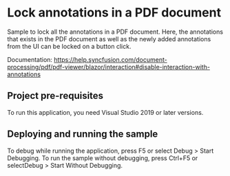 # Lock annotations in a PDF document
Sample to lock all the annotations in a PDF document. Here, the annotations that exists in the PDF document as well as the newly added annotations from the UI can be locked on a button click.

Documentation: https://help.syncfusion.com/document-processing/pdf/pdf-viewer/blazor/interaction#disable-interaction-with-annotations

## Project pre-requisites
To run this application, you need Visual Studio 2019 or later versions.

## Deploying and running the sample
To debug while running the application, press F5 or select Debug > Start Debugging. To run the sample without debugging, press Ctrl+F5 or selectDebug > Start Without Debugging.